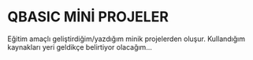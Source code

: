# QBASIC MİNİ PROJELER
Eğitim amaçlı geliştirdiğim/yazdığım minik projelerden oluşur.
Kullandığım kaynakları yeri geldikçe belirtiyor olacağım...
